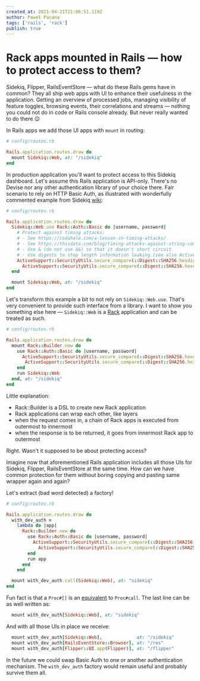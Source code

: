 ```yaml
---
created_at: 2021-04-21T21:06:51.119Z
author: Paweł Pacana
tags: ['rails', 'rack']
publish: true
---
```


# Rack apps mounted in Rails — how to protect access to them?

Sidekiq, Flipper, RailsEventStore — what do these Rails gems have in common? They all ship web apps with UI to enhance their usefulness in the application. Getting an overview of processed jobs, managing visibility of feature toggles, browsing events, their correlations and streams — nothing you could not do in code or Rails console already. But never really wanted to do there 😉

In Rails apps we add those UI apps with `mount` in routing:

```ruby
# config/routes.rb

Rails.application.routes.draw do
  mount Sidekiq::Web, at: "/sidekiq"
end
```

In production application you'll want to protect access to this Sidekiq dashboard. Let's assume this Rails application is API-only. There's no Devise nor any other authentication library of your choice there. Fair scenario to rely on HTTP Basic Auth, as illustrated with wonderfully commented example from Sidekiq [wiki](https://github.com/mperham/sidekiq/wiki/Monitoring#rails-http-basic-auth-from-routes):

```ruby
# config/routes.rb

Rails.application.routes.draw do
  Sidekiq::Web.use Rack::Auth::Basic do |username, password|
    # Protect against timing attacks:
    # - See https://codahale.com/a-lesson-in-timing-attacks/
    # - See https://thisdata.com/blog/timing-attacks-against-string-comparison/
    # - Use & (do not use &&) so that it doesn't short circuit.
    # - Use digests to stop length information leaking (see also ActiveSupport::SecurityUtils.variable_size_secure_compare)
    ActiveSupport::SecurityUtils.secure_compare(::Digest::SHA256.hexdigest(username), ::Digest::SHA256.hexdigest(ENV["SIDEKIQ_USERNAME"])) &
      ActiveSupport::SecurityUtils.secure_compare(::Digest::SHA256.hexdigest(password), ::Digest::SHA256.hexdigest(ENV["SIDEKIQ_PASSWORD"]))
  end

  mount Sidekiq::Web, at: "/sidekiq"
end	
```

Let's transform this example a bit to not rely on `Sidekiq::Web.use`. That's very convenient to provide such interface from a library. I want to show you something else here — `Sidekiq::Web` is a [Rack](https://github.com/rack/rack/blob/master/SPEC.rdoc) application and can be treated as such.

```ruby
# config/routes.rb

Rails.application.routes.draw do
  mount Rack::Builder.new do
    use Rack::Auth::Basic do |username, password|
      ActiveSupport::SecurityUtils.secure_compare(::Digest::SHA256.hexdigest(username), ::Digest::SHA256.hexdigest(ENV.fetch("DEV_UI_USERNAME"))) &
       ActiveSupport::SecurityUtils.secure_compare(::Digest::SHA256.hexdigest(password), ::Digest::SHA256.hexdigest(ENV.fetch("DEV_UI_PASSWORD")))
    end
    run Sidekiq::Web
  end, at: "/sidekiq"
end
```

Little explanation:
* Rack::Builder is a DSL to create new Rack application
* Rack applications can wrap each other, like layers
* when the request comes in, a chain of Rack apps is executed from outermost to innermost
* when the response is to be returned, it goes from innermost Rack app to outermost

Right. Wasn't it supposed to be about protecting access? 

Imagine now that aforementioned Rails application includes all those UIs for Sidekiq, Flipper, RailsEventStore at the same time. How can we have common protection for them without boring copying and pasting same wrapper again and again?

Let's extract (bad word detected) a factory!

```ruby
# config/routes.rb

Rails.application.routes.draw do
  with_dev_auth =
    lambda do |app|
      Rack::Builder.new do
        use Rack::Auth::Basic do |username, password|
          ActiveSupport::SecurityUtils.secure_compare(::Digest::SHA256.hexdigest(username), ::Digest::SHA256.hexdigest(ENV.fetch("DEV_UI_USERNAME"))) &
            ActiveSupport::SecurityUtils.secure_compare(::Digest::SHA256.hexdigest(password), ::Digest::SHA256.hexdigest(ENV.fetch("DEV_UI_PASSWORD")))
        end
        run app
      end
    end

  mount with_dev_auth.call(Sidekiq::Web), at: "sidekiq"
end
```

Fun fact is that a `Proc#[]` is an [equivalent](https://ruby-doc.org/core-3.0.0/Proc.html#method-i-3D-3D-3D) to `Proc#call`.
The last line can be as well written as:

```ruby
  mount with_dev_auth[Sidekiq::Web], at: "sidekiq"
```

And with all those UIs in place we receive:

```ruby
  mount with_dev_auth[Sidekiq::Web],             at: "/sidekiq"
  mount with_dev_auth[RailsEventStore::Browser], at: "/res"
  mount with_dev_auth[Flipper::UI.app(Flipper)], at: "/flipper"
```

In the future we could swap Basic Auth to one or another authentication mechanism. The `with_dev_auth` factory would remain useful and probably survive them all.

